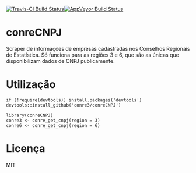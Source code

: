 [![Travis-CI Build Status](https://travis-ci.org/conre3/conreCNPJ.svg?branch=master)](https://travis-ci.org/conre3/conreCNPJ)[![AppVeyor Build Status](https://ci.appveyor.com/api/projects/status/github/conre3/conreCNPJ?branch=master&svg=true)](https://ci.appveyor.com/project/conre3/conreCNPJ)

# conreCNPJ

Scraper de informações de empresas cadastradas nos Conselhos Regionais de Estatística. Só funciona para as regiões 3 e 6, que são as únicas que
disponibilizam dados de CNPJ publicamente.

# Utilização

```
if (!require(devtools)) install.packages('devtools')
devtools::install_github('conre3/conreCNPJ')

library(conreCNPJ)
conre3 <- conre_get_cnpj(region = 3)
conre6 <- conre_get_cnpj(region = 6)
```

# Licença

MIT
